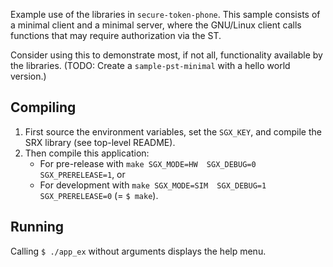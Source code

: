 Example use of the libraries in `secure-token-phone`. This sample consists of a minimal client and a minimal server, where the GNU/Linux client calls functions that may require authorization via the ST.

Consider using this to demonstrate most, if not all, functionality available by the libraries. (TODO: Create a `sample-pst-minimal` with a hello world version.)

## Compiling

1. First source the environment variables, set the `SGX_KEY`, and compile the SRX library (see top-level README).
2. Then compile this application:
	- For pre-release with `make SGX_MODE=HW  SGX_DEBUG=0 SGX_PRERELEASE=1`, or
	- For development with `make SGX_MODE=SIM  SGX_DEBUG=1 SGX_PRERELEASE=0` (= `$ make`).

## Running

Calling `$ ./app_ex` without arguments displays the help menu.
